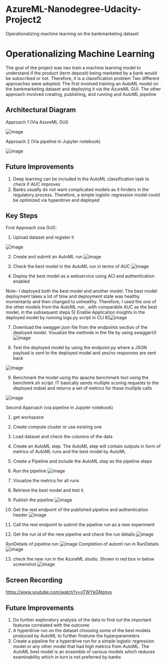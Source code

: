 # AzureML-Nanodegree-Udacity-Project2
Operationalizing machine learning on the bankmarketing dataset

# Operationalizing Machine Learning

The goal of the project was two train a machine learning model to understand if the product (term deposit) being marketed by a bank would be subscribed or not. Therefore, it is a classification problem
Two different approaches were adopted. The first involved training an AutoML model on the bankmarketing dataset and deploying it via the AzureML GUI.
The other approach involved creating, publishing, and running and AutoML pipeline

## Architectural Diagram
Approach 1 (Via AzureML GUI)

![image](https://github.com/soumyadiptapete/AzureML-Nanodegree-Udacity-Project2/assets/20270621/adb4674e-833f-4224-827a-bff9609b24e7)



Approach 2 (Via pipeline in Jupyter notebook)

![image](https://github.com/soumyadiptapete/AzureML-Nanodegree-Udacity-Project2/assets/20270621/92c12cc1-1951-41e5-8b53-daa64f2f1bef)



## Future Improvements
1)	Deep learning can be included in the AutoML classification task to check if AUC improves
2)	Banks usually do not want complicated models as it hinders in the regulatory process. Therefore, a simple logistic regression model could be optimized via hyperdrive and deployed 

## Key Steps
First Approach (via GUI):
1)	Upload dataset and register it

![image](https://github.com/soumyadiptapete/AzureML-Nanodegree-Udacity-Project2/assets/20270621/3de514d9-294f-4110-b4a6-3239bbbb903d)




2)	Create and submit an AutoML run
![image](https://github.com/soumyadiptapete/AzureML-Nanodegree-Udacity-Project2/assets/20270621/c8f9820f-b9e4-4555-8ca9-e526b1f40f2d)




3)	Check the best model in the AutoML run in terms of AUC
![image](https://github.com/soumyadiptapete/AzureML-Nanodegree-Udacity-Project2/assets/20270621/407ccb09-b575-4c4f-8b7d-b9492010de0e)



4)	Deploy the best model as a webservice using ACI and authentication enabled

Note- I deployed both the best model and another model. The best model deployment takes a lot of time and deployment state was healthy momentarily and then changed to unhealthy. Therefore, I used the one of the other models from the AutoML run , with comparable AUC as the best model, in the subsequent steps
5)	Enable Application insights in the deployed model by running logs.py script in CLI
6)![image](https://github.com/soumyadiptapete/AzureML-Nanodegree-Udacity-Project2/assets/20270621/3cd54c25-0978-4b3f-92fc-96eb8d294a95)



7)	Download the swagger.json file from the endpoints section of the deployed model. Visualize the methods in the file by using swaggerUI
![image](https://github.com/soumyadiptapete/AzureML-Nanodegree-Udacity-Project2/assets/20270621/8a6a4300-d0a1-43ee-9044-da8a26e14d15)




8)	Test the deployed model by using the endpoint.py where a JSON payload is sent to the deployed model and yes/no responses are sent back

![image](https://github.com/soumyadiptapete/AzureML-Nanodegree-Udacity-Project2/assets/20270621/8daedadd-b855-4315-9a69-10abf3144cd2)




9) Benchmark the model using the apache benchmark tool using the benchmrk.sh script. IT basically sends multiple scoring requests to the deployed mdoel and returns a set of metrics for these multiple calls 

![image](https://github.com/soumyadiptapete/AzureML-Nanodegree-Udacity-Project2/assets/20270621/296a91a3-5f81-4acc-8ff2-8a8d5bdd8a19)


Second Approach (via pipeline in Jupyter notebook)
1) get workspace
2) Create compute cluster or use existing one
3) Load dataset and check the columns of the data
4) Create an AutoML step. The AutoML step will contain outputs in form of metrics of AutoML runs and the best model by AutoML
5) Create a Pipeline and include the AutoML step as the pipeline steps
6) Run the pipeline
![image](https://github.com/soumyadiptapete/AzureML-Nanodegree-Udacity-Project2/assets/20270621/18189ca0-37c2-44fb-b9c1-ca822b277ce4)

7) Visualize the metrics for all runs
8) Retrieve the best model and test it.
9) Publish the pipeline
![image](https://github.com/soumyadiptapete/AzureML-Nanodegree-Udacity-Project2/assets/20270621/8084d559-e2b1-4516-999c-659616f4ebd0)

10) Get the rest endpoint of the published pipeline and authentication header 
![image](https://github.com/soumyadiptapete/AzureML-Nanodegree-Udacity-Project2/assets/20270621/3c8d0c8d-02c6-4364-87cf-6323eb2ef44a)

11) Call the rest endpoint to submit the pipeline run as a new experiment

12) Get the run id of the new pipeline and check the run details
![image](https://github.com/soumyadiptapete/AzureML-Nanodegree-Udacity-Project2/assets/20270621/ff9312f2-363d-4f4b-b881-2fb96e2ed461)

RunDetails of pipeline run
![image](https://github.com/soumyadiptapete/AzureML-Nanodegree-Udacity-Project2/assets/20270621/dc286d86-e614-4c86-b712-8d3bb9cf021b)
Completion of automl run in RunDetails
![image](https://github.com/soumyadiptapete/AzureML-Nanodegree-Udacity-Project2/assets/20270621/78297f5e-0ba3-46a3-9fdd-845d23efe69e)





13) check the new run in the AzureML studio. Shown in red box in below screenshot
![image](https://github.com/soumyadiptapete/AzureML-Nanodegree-Udacity-Project2/assets/20270621/e719c22b-09d7-45ce-a383-6f1468759a7d)


## Screen Recording
https://www.youtube.com/watch?v=oTWYkGNgnvs
## Future Improvements
1)	Do further exploratory analysis of the data to find out the important features correlated with the outcome
2)	A hyperdrive run on the dataset choosing some of the best models produced by AutoML to further finetune the hyperparameters
3)	Create a pipeline for a hyperdrive run for a simple logistic regression model or any other model that had high metrics from AutoML. The AutoML best model is an ensemble of various models which reduces examinability which in turn is not preferred by banks


